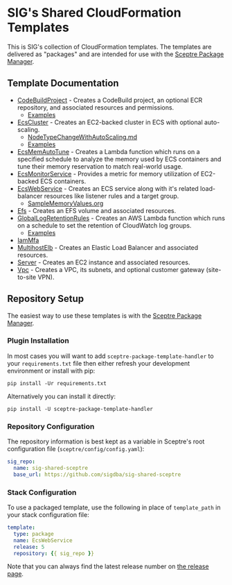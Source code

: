 # SIG's Shared CloudFormation Templates

This is SIG's collection of CloudFormation templates. The templates are
delivered as "packages" and are intended for use with the 
[Sceptre Package Manager](https://github.com/sigdba/sceptre_package_template_handler).

## Template Documentation
- [CodeBuildProject](templates/CodeBuildProject/readme.md) - Creates a CodeBuild project, an optional ECR repository, and associated resources and permissions.
  - [Examples](templates/CodeBuildProject/examples)
- [EcsCluster](templates/EcsCluster/readme.md) - Creates an EC2-backed cluster in ECS with optional auto-scaling.
  - [NodeTypeChangeWithAutoScaling.md](templates/EcsCluster/doc/NodeTypeChangeWithAutoScaling.md)
  - [Examples](templates/EcsCluster/examples)
- [EcsMemAutoTune](templates/EcsMemAutoTune/readme.md) - Creates a Lambda function which runs on a specified schedule to analyze the memory used by ECS containers and tune their memory reservation to match real-world usage.
- [EcsMonitorService](templates/EcsMonitorService/readme.md) - Provides a metric for memory utilization of EC2-backed ECS containers.
- [EcsWebService](templates/EcsWebService/readme.md) - Creates an ECS service along with it's related load-balancer resources like listener rules and a target group.
  - [SampleMemoryValues.org](templates/EcsWebService/doc/SampleMemoryValues.org)
- [Efs](templates/Efs/readme.md) - Creates an EFS volume and associated resources.
- [GlobalLogRetentionRules](templates/GlobalLogRetentionRules/readme.md) - Creates an AWS Lambda function which runs on a schedule to set the retention of CloudWatch log groups.
  - [Examples](templates/GlobalLogRetentionRules/examples)
- [IamMfa](templates/IamMfa/readme.md)
- [MultihostElb](templates/MultihostElb/readme.md) - Creates an Elastic Load Balancer and associated resources.
- [Server](templates/Server/readme.md) - Creates an EC2 instance and associated resources.
- [Vpc](templates/Vpc/readme.md) - Creates a VPC, its subnets, and optional customer gateway (site-to-site VPN).

## Repository Setup

The easiest way to use these templates is with the [Sceptre Package
Manager](https://github.com/sigdba/sceptre_package_template_handler).

### Plugin Installation

In most cases you will want to add `sceptre-package-template-handler` to your
`requirements.txt` file then either refresh your development environment or
install with pip:

```
pip install -Ur requirements.txt
```

Alternatively you can install it directly:

```
pip install -U sceptre-package-template-handler
```

### Repository Configuration

The repository information is best kept as a variable in Sceptre's root
configuration file (`sceptre/config/config.yaml`):

``` yaml
sig_repo:
  name: sig-shared-sceptre
  base_url: https://github.com/sigdba/sig-shared-sceptre
```

### Stack Configuration

To use a packaged template, use the following in place of `template_path` in
your stack configuration file:

``` yaml
template:
  type: package
  name: EcsWebService
  release: 5
  repository: {{ sig_repo }}
```

Note that you can always find the latest release number on [the release page](https://github.com/sigdba/sig-shared-sceptre/releases).
